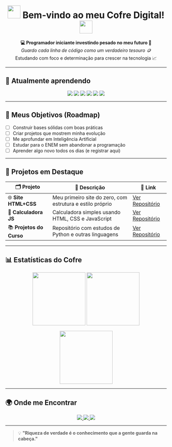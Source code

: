 
<!-- Título -->
<h1 align="center">
  <img src="https://em-content.zobj.net/source/microsoft-teams/363/money-bag_1f4b0.png" width="40px">  
  Bem-vindo ao meu Cofre Digital!  
  <img src="https://em-content.zobj.net/source/microsoft-teams/363/money-bag_1f4b0.png" width="40px">
</h1>

<p align="center">
  <b>💻 Programador iniciante investindo pesado no meu futuro 🚀</b><br>
  <i>Guardo cada linha de código como um verdadeiro tesouro 🪙</i><br>
  Estudando com foco e determinação para crescer na tecnologia 📈
</p>

---

## 🚀 Atualmente aprendendo
<p align="center">
  <img src="https://img.shields.io/badge/Python-3776AB?style=for-the-badge&logo=python&logoColor=white"/>
  <img src="https://img.shields.io/badge/HTML5-E34F26?style=for-the-badge&logo=html5&logoColor=white"/>
  <img src="https://img.shields.io/badge/CSS3-1572B6?style=for-the-badge&logo=css3&logoColor=white"/>
  <img src="https://img.shields.io/badge/JavaScript-F7DF1E?style=for-the-badge&logo=javascript&logoColor=black"/>
  <img src="https://img.shields.io/badge/Java-007396?style=for-the-badge&logo=java&logoColor=white"/>
  <img src="https://img.shields.io/badge/C%23-239120?style=for-the-badge&logo=c-sharp&logoColor=white"/>
</p>

---

## 🎯 Meus Objetivos (Roadmap)
- [ ] Construir bases sólidas com boas práticas  
- [ ] Criar projetos que mostrem minha evolução  
- [ ] Me aprofundar em Inteligência Artificial  
- [ ] Estudar para o ENEM sem abandonar a programação  
- [ ] Aprender algo novo todos os dias (e registrar aqui)  

---

## 📂 Projetos em Destaque
| 🗂 Projeto | 📜 Descrição | 🔗 Link |
|-----------|--------------|--------|
| 🌐 **Site HTML+CSS** | Meu primeiro site do zero, com estrutura e estilo próprio | [Ver Repositório](https://github.com/Felipe050228/site-html-css) |
| 🧮 **Calculadora JS** | Calculadora simples usando HTML, CSS e JavaScript | [Ver Repositório](https://github.com/Felipe050228/calculadora-js) |
| 📚 **Projetos do Curso** | Repositório com estudos de Python e outras linguagens | [Ver Repositório](https://github.com/Felipe050228/projetos-do-curso) |

---

## 📊 Estatísticas do Cofre
<p align="center">
  <img src="https://github-readme-stats.vercel.app/api?username=Felipe050228&show_icons=true&theme=tokyonight&hide_border=true&bg_color=0D1117&locale=pt-br" height="165px"/>
  <img src="https://github-readme-stats.vercel.app/api/top-langs/?username=Felipe050228&layout=compact&theme=tokyonight&hide_border=true&bg_color=0D1117&locale=pt-br" height="165px"/>
</p>
<p align="center">
  <img src="https://streak-stats.demolab.com?user=Felipe050228&theme=tokyonight&hide_border=true&background=0D1117&locale=pt-br" height="165px"/>
</p>

---

## 🌍 Onde me Encontrar
<p align="center">
  <a href="https://instagram.com/felipe_alencar05" target="_blank">
    <img src="https://img.shields.io/badge/Instagram-E4405F?style=for-the-badge&logo=instagram&logoColor=white"/>
  </a>
  <a href="mailto:felipealencar050228@gmail.com" target="_blank">
    <img src="https://img.shields.io/badge/Gmail-D14836?style=for-the-badge&logo=gmail&logoColor=white"/>
  </a>
  <a href="https://www.linkedin.com/in/seu-linkedin" target="_blank">
    <img src="https://img.shields.io/badge/LinkedIn-0077B5?style=for-the-badge&logo=linkedin&logoColor=white"/>
  </a>
</p>

---

> 💡 **"Riqueza de verdade é o conhecimento que a gente guarda na cabeça."**  
